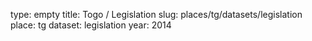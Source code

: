 type: empty
title: Togo / Legislation
slug: places/tg/datasets/legislation
place: tg
dataset: legislation
year: 2014
